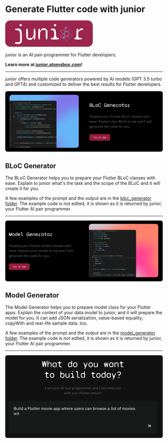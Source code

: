 # Generate Flutter code with junior

<p align="left">
  <a href="https://junior.atomsbox.com">
    <img src="images/junior-logo-with-bg-2.png" alt="junior by atomsbox"/>
  </a>
</p>

junior is an AI pair-programmer for Flutter developers. 

**Learn more at [junior.atomsbox.com](https://junior.atomsbox.com)!**

---

junior offers multiple code generators powered by AI models (GPT 3.5 turbo and GPT4) and customized to deliver the best results for Flutter developers. 


![bloc-generator](images/bloc-generator.png)
## BLoC Generator
The BLoC Generator helps you to prepare your Flutter BLoC classes with ease. Explain to junior what's the task and the scope of the BLoC and it will create it for you. 

A few examples of the prompt and the output are in the [bloc_generator folder](bloc_generator). The example code is not edited, it is shown as it is returned by junior, your Flutter AI pair programmer.

---

![model-generator](images/model-generator.png)
## Model Generator
The Model Generator helps you to prepare model class for your Flutter apps. Explain the context of your data model to junior, and it will prepare the model for you. It can add JSON serialization, value-based equality, copyWith and real-life sample data. too. 

A few examples of the prompt and the output are in the [model_generator folder](model_generator). The example code is not edited, it is shown as it is returned by junior, your Flutter AI pair programmer.

---

![flutter-agi](images/flutter-agi.png)
